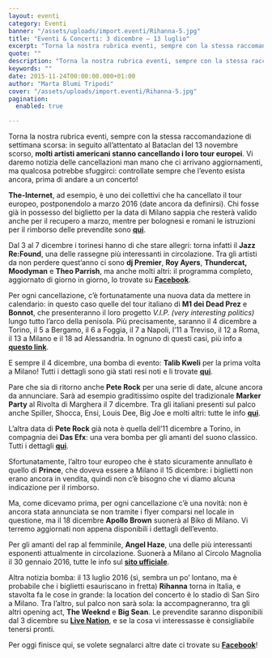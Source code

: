 ```yaml
---
layout: eventi
category: Eventi
banner: "/assets/uploads/import.eventi/Rihanna-5.jpg"
title: "Eventi & Concerti: 3 dicembre – 13 luglio"
excerpt: "Torna la nostra rubrica eventi, sempre con la stessa raccomandazione di settimana scorsa: in seguito all’attentato al Bataclan del 13 novembre scorso, molti artisti americani stanno cancellando i loro tour europei. Vi daremo notizia delle cancellazioni man mano che ci arrivano aggiornamenti, ma qualcosa potrebbe sfuggirci: controllate sempre che l’evento esista ancora, prima di andare a [&hellip"
quote: ""
description: "Torna la nostra rubrica eventi, sempre con la stessa raccomandazione di settimana scorsa: in seguito all’attentato al Bataclan del 13 novembre scorso, molti artisti americani stanno cancellando i loro tour europei. Vi daremo notizia delle cancellazioni man mano che ci arrivano aggiornamenti, ma qualcosa potrebbe sfuggirci: controllate sempre che l’evento esista ancora, prima di andare a [&hellip"
keywords: ""
date: 2015-11-24T00:00:00.000+01:00
author: "Marta Blumi Tripodi"
cover: "/assets/uploads/import.eventi/Rihanna-5.jpg"
pagination:
  enabled: true

---
```


[](https://hotmc.com/wp-content/uploads/2015/11/Rihanna-5.jpg)

Torna la nostra rubrica eventi, sempre con la stessa raccomandazione di settimana scorsa: in seguito all’attentato al Bataclan del 13 novembre scorso, **molti artisti americani stanno cancellando i loro tour europei**. Vi daremo notizia delle cancellazioni man mano che ci arrivano aggiornamenti, ma qualcosa potrebbe sfuggirci: controllate sempre che l’evento esista ancora, prima di andare a un concerto!

**The-Internet**, ad esempio, è uno dei collettivi che ha cancellato il tour europeo, postponendolo a marzo 2016 (date ancora da definirsi). Chi fosse già in possesso del biglietto per la data di Milano sappia che resterà valido anche per il recupero a marzo, mentre per bolognesi e romani le istruzioni per il rimborso delle prevendite sono **[qui](http://www.comcerto.it/)**.

Dal 3 al 7 dicembre i torinesi hanno di che stare allegri: torna infatti il **Jazz Re:Found**, una delle rassegne più interessanti in circolazione. Tra gli artisti da non perdere quest’anno ci sono **dj Premier**, **Roy Ayers**, **Thundercat, Moodyman** e **Theo Parrish**, ma anche molti altri: il programma completo, aggiornato di giorno in giorno, lo trovate su **[Facebook](https://www.facebook.com/events/1621526028105394/)**.

Per ogni cancellazione, c’è fortunatamente una nuova data da mettere in calendario: in questo caso quelle del tour italiano di **M1 dei Dead Prez** e **Bonnot**, che presenteranno il loro progetto _V.I.P. (very interesting politics)_ lungo tutto l’arco della penisola. Più precisamente, saranno il 4 dicembre a Torino, il 5 a Bergamo, il 6 a Foggia, il 7 a Napoli, l’11 a Treviso, il 12 a Roma, il 13 a Milano e il 18 ad Alessandria. In ognuno di questi casi, più info a **[questo link](http://www.ap2p.info/site/?page%5Fid=21)**.

E sempre il 4 dicembre, una bomba di evento: **Talib Kweli** per la prima volta a Milano! Tutti i dettagli sono già stati resi noti e li trovate **[qui](https://www.facebook.com/events/438810539636313/)**.

Pare che sia di ritorno anche **Pete Rock** per una serie di date, alcune ancora da annunciare. Sarà ad esempio graditissimo ospite del tradizionale **Marker Party** al Rivolta di Marghera il 7 dicembre. Tra gli italiani presenti sul palco anche Spiller, Shocca, Ensi, Louis Dee, Big Joe e molti altri: tutte le info **[qui](https://www.facebook.com/events/1510848592569637/)**.

L’altra data di **Pete Rock** già nota è quella dell’11 dicembre a Torino, in compagnia dei **Das Efx**: una vera bomba per gli amanti del suono classico. Tutti i dettagli **[qui](https://www.facebook.com/events/762537817225556/)**.

Sfortunatamente, l’altro tour europeo che è stato sicuramente annullato è quello di **Prince**, che doveva essere a Milano il 15 dicembre: i biglietti non erano ancora in vendita, quindi non c’è bisogno che vi diamo alcuna indicazione per il rimborso.

Ma, come dicevamo prima, per ogni cancellazione c’è una novità: non è ancora stata annunciata se non tramite i flyer comparsi nel locale in questione, ma il 18 dicembre **Apollo Brown** suonerà al Biko di Milano. Vi terremo aggiornati non appena disponibili i dettagli dell’evento.

Per gli amanti del rap al femminile, **Angel Haze**, una delle più interessanti esponenti attualmente in circolazione. Suonerà a Milano al Circolo Magnolia il 30 gennaio 2016, tutte le info sul **[sito ufficiale](http://www.circolomagnolia.it/)**.

Altra notizia bomba: il 13 luglio 2016 (sì, sembra un po’ lontano, ma è probabile che i biglietti esauriscano in fretta) **Rihanna** torna in Italia, e stavolta fa le cose in grande: la location del concerto è lo stadio di San Siro a Milano. Tra l’altro, sul palco non sarà sola: la accompagneranno, tra gli altri opening act, **The Weeknd** e **Big Sean**. Le prevendite saranno disponibili dal 3 dicembre su **[Live Nation](https://www.livenation.com)**, e se la cosa vi interessasse è consigliabile tenersi pronti.

Per oggi finisce qui, se volete segnalarci altre date ci trovate su **[Facebook](https://www.facebook.com/hotmcmag)**!